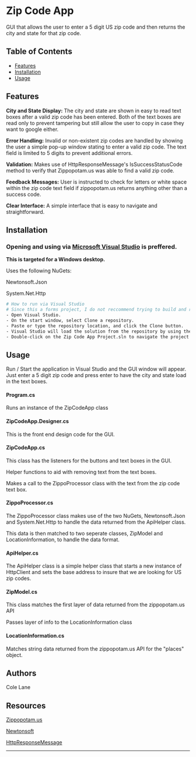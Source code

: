 # Zip Code App

GUI that allows the user to enter a 5 digit US zip code and then returns the city and state for that zip code.

## Table of Contents

- [Features](#features)
- [Installation](#installation)
- [Usage](#usage)

## Features

**City and State Display:** The city and state are shown in easy to read text boxes after a valid zip code has been entered. Both of the text boxes are read only to prevent tampering but still allow the user to copy in case they want to google either.

**Error Handling:** Invalid or non-existent zip codes are handled by showing the user a simple pop-up window stating to enter a valid zip code. The text field is limited to 5 digits to prevent additional errors.

**Validation:** Makes use of HttpResponseMessage's IsSuccessStatusCode method to verify that Zippopotam.us was able to find a valid zip code.

**Feedback Messages:** User is instructed to check for letters or white space within the zip code text field if zippopotam.us returns anything other than a success code. 

**Clear Interface:** A simple interface that is easy to navigate and straightforward.

## Installation

<h3>Opening and using via <a href="https://learn.microsoft.com/en-us/visualstudio/get-started/tutorial-open-project-from-repo?view=vs-2022">Microsoft Visual Studio</a> is preffered.</h3>

**This is targeted for a Windows desktop.**


Uses the following NuGets:

Newtonsoft.Json 

System.Net.Http


```bash
# How to run via Visual Studio
# Since this a forms project, I do not reccommend trying to build and run from the command line.
- Open Visual Studio.
- On the start window, select Clone a repository.
- Paste or type the repository location, and click the Clone button.
- Visual Studio will load the solution from the repository by using the Folder View in the Solution Explorer.
- Double-click on the Zip Code App Project.sln to navigate the project
```

## Usage

Run / Start the application in Visual Studio and the GUI window will appear.
Just enter a 5 digit zip code and press enter to have the city and state load in the text boxes.

<h4>Program.cs</h4>
Runs an instance of the ZipCodeApp class

<h4>ZipCodeApp.Designer.cs</h4>
This is the front end design code for the GUI.

<h4>ZipCodeApp.cs</h4>
This class has the listeners for the buttons and text boxes in the GUI.

Helper functions to aid with removing text from the text boxes.

Makes a call to the ZippoProcessor class with the text from the zip code text box.

<h4>ZippoProcessor.cs</h4>
The ZippoProcessor class makes use of the two NuGets, Newtonsoft.Json and System.Net.Http to handle the data returned from the ApiHelper class. 

This data is then matched to two seperate classes, ZipModel and LocationInformation, to handle the data format.

<h4>ApiHelper.cs</h4>
The ApiHelper class is a simple helper class that starts a new instance of HttpClient and sets the base address to insure that we are looking for US zip codes.

<h4>ZipModel.cs</h4>
This class matches the first layer of data returned from the zippopotam.us API

Passes layer of info to the LocationInformation class

<h4>LocationInformation.cs</h4>
Matches string data returned from the zippopotam.us API for the "places" object. 

## Authors

Cole Lane

## Resources

[Zippopotam.us](https://api.zippopotam.us/)

[Newtonsoft](https://www.newtonsoft.com/json/help/html/Introduction.htm)

[HttpResponseMessage](https://learn.microsoft.com/en-us/dotnet/api/system.net.http.httpresponsemessage?view=net-7.0)

---

